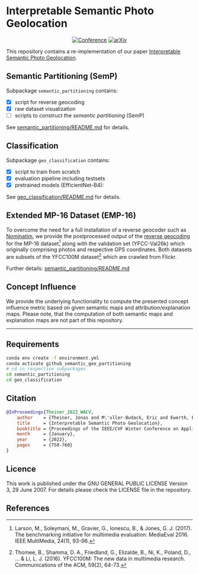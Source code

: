 # Interpretable Semantic Photo Geolocation

<div align="center">  

[![Conference](https://img.shields.io/badge/WACV-2022-6b8bc7.svg?style=for-the-badge)](https://openaccess.thecvf.com/content/WACV2022/html/Theiner_Interpretable_Semantic_Photo_Geolocation_WACV_2022_paper.html)
[![arXiv](https://img.shields.io/badge/arXiv-2104.14995-b31b1b.svg?style=for-the-badge)](https://arxiv.org/abs/2104.14995)
</div>


This repository contains a re-implementation of our paper [Interpretable Semantic Photo Geolocation](#citation).


## Semantic Partitioning (SemP)

Subpackage `semantic_partitioning` contains:
- [x] script for reverse geocoding
- [x] raw dataset visualization
- [ ] scripts to construct the *semantic partitioning* (SemP)

See [semantic_partitioning/README.md](semantic_partitioning/README.md) for details.

## Classification
Subpackage `geo_classification` contains:
- [x] script to train from scratch
- [x] evaluation pipeline including testsets
- [x] pretrained models (EfficientNet-B4):

See [geo_classification/README.md](geo_classification/README.md) for details.
    
## Extended MP-16 Dataset (EMP-16)
To overcome the need for a full installation of a reverse geocoder such as [Nominatim](https://nominatim.openstreetmap.org/), we provide the postprocessed output of the [reverse geocoding](semantic_partitioning/reverse_geocoding.py) for the MP-16 dataset[^1] along with the validation set (YFCC-Val26k) which originally comprising photos and respective GPS coordinates.
Both datasets are subsets of the YFCC100M dataset[^2] which are crawled from Flickr.

Further details: [semantic_partitioning/README.md](semantic_partitioning/README.md)

## Concept Influence

We provide the underlying functionality to compute the presented concept influence metric based on given semantic maps and attribution/explanation maps.
Please note, that the computation of both semantic maps and explanation maps are not part of this repository.

***
## Requirements
```sh
conda env create -f environment.yml
conda activate github_semantic_geo_partitioning
# cd in respective subpackages
cd semantic_partitioning
cd geo_classification
```

## Citation

```BibTeX
@InProceedings{Theiner_2022_WACV,
    author    = {Theiner, Jonas and M\"uller-Budack, Eric and Ewerth, Ralph},
    title     = {Interpretable Semantic Photo Geolocation},
    booktitle = {Proceedings of the IEEE/CVF Winter Conference on Applications of Computer Vision (WACV)},
    month     = {January},
    year      = {2022},
    pages     = {750-760}
}
```

## Licence
This work is published under the GNU GENERAL PUBLIC LICENSE Version 3, 29 June 2007. For details please check the
LICENSE file in the repository.

## References
[^1]: Larson, M., Soleymani, M., Gravier, G., Ionescu, B., & Jones, G. J. (2017). The benchmarking initiative for multimedia evaluation: MediaEval 2016. IEEE MultiMedia, 24(1), 93-96.
[^2]: Thomee, B., Shamma, D. A., Friedland, G., Elizalde, B., Ni, K., Poland, D., ... & Li, L. J. (2016). YFCC100M: The new data in multimedia research. Communications of the ACM, 59(2), 64-73.